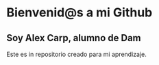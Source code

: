 # Bienvenid@s a mi Github
## Soy Alex Carp, alumno de Dam

Este es in repositorio creado para mi aprendizaje.
